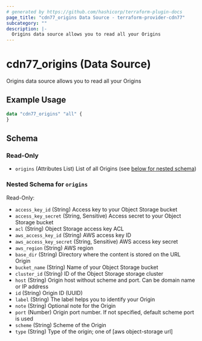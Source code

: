 ```yaml
---
# generated by https://github.com/hashicorp/terraform-plugin-docs
page_title: "cdn77_origins Data Source - terraform-provider-cdn77"
subcategory: ""
description: |-
  Origins data source allows you to read all your Origins
---
```


# cdn77_origins (Data Source)

Origins data source allows you to read all your Origins

## Example Usage

```terraform
data "cdn77_origins" "all" {
}
```

<!-- schema generated by tfplugindocs -->
## Schema

### Read-Only

- `origins` (Attributes List) List of all Origins (see [below for nested schema](#nestedatt--origins))

<a id="nestedatt--origins"></a>
### Nested Schema for `origins`

Read-Only:

- `access_key_id` (String) Access key to your Object Storage bucket
- `access_key_secret` (String, Sensitive) Access secret to your Object Storage bucket
- `acl` (String) Object Storage access key ACL
- `aws_access_key_id` (String) AWS access key ID
- `aws_access_key_secret` (String, Sensitive) AWS access key secret
- `aws_region` (String) AWS region
- `base_dir` (String) Directory where the content is stored on the URL Origin
- `bucket_name` (String) Name of your Object Storage bucket
- `cluster_id` (String) ID of the Object Storage storage cluster
- `host` (String) Origin host without scheme and port. Can be domain name or IP address
- `id` (String) Origin ID (UUID)
- `label` (String) The label helps you to identify your Origin
- `note` (String) Optional note for the Origin
- `port` (Number) Origin port number. If not specified, default scheme port is used
- `scheme` (String) Scheme of the Origin
- `type` (String) Type of the origin; one of [aws object-storage url]
